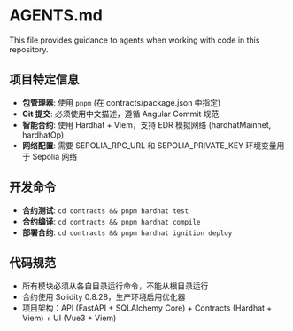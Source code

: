 # AGENTS.md

This file provides guidance to agents when working with code in this repository.

## 项目特定信息

- **包管理器**: 使用 `pnpm` (在 contracts/package.json 中指定)
- **Git 提交**: 必须使用中文描述，遵循 Angular Commit 规范
- **智能合约**: 使用 Hardhat + Viem，支持 EDR 模拟网络 (hardhatMainnet, hardhatOp)
- **网络配置**: 需要 SEPOLIA_RPC_URL 和 SEPOLIA_PRIVATE_KEY 环境变量用于 Sepolia 网络

## 开发命令

- **合约测试**: `cd contracts && pnpm hardhat test`
- **合约编译**: `cd contracts && pnpm hardhat compile`
- **部署合约**: `cd contracts && pnpm hardhat ignition deploy`

## 代码规范

- 所有模块必须从各自目录运行命令，不能从根目录运行
- 合约使用 Solidity 0.8.28，生产环境启用优化器
- 项目架构：API (FastAPI + SQLAlchemy Core) + Contracts (Hardhat + Viem) + UI (Vue3 + Viem)
